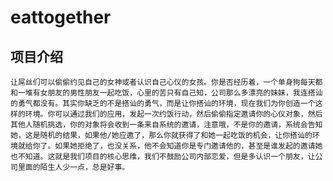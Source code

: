 # eattogether
## 项目介绍
	让屌丝们可以偷偷约见自己的女神或者认识自己心仪的女孩。你是否经历着，一个单身狗每天都和一堆有女朋友的男性朋友一起吃饭，心里的苦只有自己知，公司那么多漂亮的妹妹，我连搭讪的勇气都没有。其实你缺乏的不是搭讪的勇气，而是让你搭讪的环境，现在我们为你创造一个这样的环境。你可以通过我们的应用，发起一次约饭行动，然后偷偷指定邀请你的心仪对象，然后其他人随机挑选，你的对象将会收到一条来自系统的邀请，注意哦，不是你的邀请，系统会告知她，这是随机的结果，如果他/她应邀了，那么你就获得了和她一起吃饭的机会，让你搭讪的环境就给你了。如果她拒绝了，也没关系，他不会知道你是专门邀请他的，甚至是谁发起的邀请她也不知道。这就是我们项目的核心思维，我们不鼓励公司内部恋爱，但是多认识一个朋友，让公司里面的陌生人少一点，总是好事。